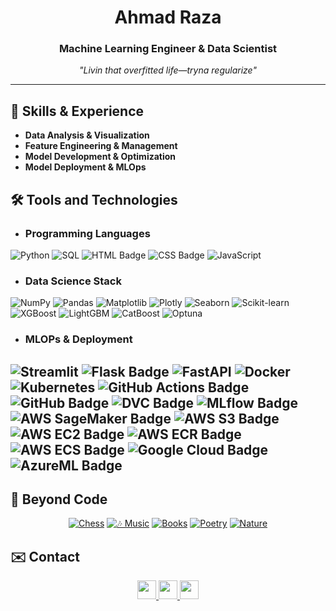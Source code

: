<h1 align="center">Ahmad Raza</h1>
<h3 align="center">Machine Learning Engineer & Data Scientist</h3>

<p align="center">
  <em>"Livin that overfitted life—tryna regularize"</em>
</p>

---

## 🧬 Skills & Experience
- **Data Analysis & Visualization**
- **Feature Engineering & Management**
- **Model Development & Optimization**
- **Model Deployment & MLOps**

## 🛠️ Tools and Technologies

- ### Programming Languages
![Python](https://img.shields.io/badge/-Python-3776AB?logo=python&logoColor=white)
![SQL](https://img.shields.io/badge/-MySQL-4479A1?logo=mysql&logoColor=white)
<img src="https://img.shields.io/badge/-HTML5-E34F26?logo=HTML5&logoColor=white" alt="HTML Badge">
<img src="https://img.shields.io/badge/-CSS-264de4?logo=CSS3&logoColor=white" alt="CSS Badge">
![JavaScript](https://img.shields.io/badge/-JavaScript-F7DF1E?logo=javascript&logoColor=black)

- ### Data Science Stack
![NumPy](https://img.shields.io/badge/-NumPy-013243?logo=numpy)
![Pandas](https://img.shields.io/badge/-Pandas-150458?logo=pandas)
![Matplotlib](https://img.shields.io/badge/-Matplotlib-3776AB?logo=matplotlib&logoColor=white)
![Plotly](https://img.shields.io/badge/-Plotly-3f4f75?logo=plotly&logoColor=white)
![Seaborn](https://img.shields.io/badge/-Seaborn-4B8BBE?logo=seaborn&logoColor=white)
![Scikit-learn](https://img.shields.io/badge/-Scikit--learn-F7931E?logo=scikit-learn&logoColor=white)
![XGBoost](https://img.shields.io/badge/-XGBoost-4E9BCD?logoColor=white)
![LightGBM](https://img.shields.io/badge/-LightGBM-00B200?logoColor=white)
![CatBoost](https://img.shields.io/badge/-CatBoost-F18E33?logoColor=white)
![Optuna](https://img.shields.io/badge/-Optuna-0179F2)

- ### MLOPs & Deployment
![Streamlit](https://img.shields.io/badge/-Streamlit-FF4B82?logo=streamlit&logoColor=white)
![Flask Badge](https://img.shields.io/badge/-Flask-000000?logo=flask&logoColor=white)
![FastAPI](https://img.shields.io/badge/-FastAPI-009688?logo=fastapi&logoColor=white)
![Docker](https://img.shields.io/badge/-Docker-2496ED?logo=docker&logoColor=white)
![Kubernetes](https://img.shields.io/badge/-Kubernetes-326CE5?logo=kubernetes&logoColor=white)
![GitHub Actions Badge](https://img.shields.io/badge/-GitHub_Actions-2088FF?logo=github-actions&logoColor=white)
![GitHub Badge](https://img.shields.io/badge/-GitHub-181717?logo=github&logoColor=white)
![DVC Badge](https://img.shields.io/badge/-DVC-3468C6?logo=dvc&logoColor=white)
![MLflow Badge](https://img.shields.io/badge/-MLflow-8A2D02?logo=mlflow&logoColor=white)
![AWS SageMaker Badge](https://img.shields.io/badge/-AWS_SageMaker-FF9900?logo=amazonaws&logoColor=white)
![AWS S3 Badge](https://img.shields.io/badge/-AWS_S3-569A31?logo=amazonaws&logoColor=white)
![AWS EC2 Badge](https://img.shields.io/badge/-AWS_EC2-FF9900?logo=amazonaws&logoColor=white)
![AWS ECR Badge](https://img.shields.io/badge/-AWS_ECR-FF9900?logo=amazonaws&logoColor=white)
![AWS ECS Badge](https://img.shields.io/badge/-AWS_ECS-FF9900?logo=amazonaws&logoColor=white)
![Google Cloud Badge](https://img.shields.io/badge/-Google_Cloud-4285F4?logo=googlecloud&logoColor=white)
![AzureML Badge](https://img.shields.io/badge/-Azure_ML-0085CA?logo=microsoft-azure&logoColor=white)
---
## 🎨 Beyond Code

<div align="center">

[![Chess](https://img.shields.io/badge/Chess-950_Elo_(Lichess)-2D3748?logo=chess.com)](https://lichess.org/@ahmadcdx)
[![🎶 Music](https://img.shields.io/badge/🎶_Music-Classical_%7C_Bollywood-2D3748?logo=music&logoColor=white)](https://open.spotify.com/playlist/61TBnzuchphnHGuGnvY2b6?si=0G-P8CvUQk6kkEZ30Xhjrg&pi=dYAWrur2Tp2Fp)
[![Books](https://img.shields.io/badge/Reading-Literature%20%7C%20Novels-2D3748?logo=bookstack)](#)
[![Poetry](https://img.shields.io/badge/Writing-Poetry%20|%20Thoughts-2D3748?logo=writedotas)](#)
[![Nature](https://img.shields.io/badge/Nature-Observer%20|%20Admirer-2D3748?logo=leaflet)](#)

</div>

## ✉️ Contact

<p align="center">
  <a href="https://www.linkedin.com/in/ahmadrazacdx/">
    <img src="https://img.shields.io/badge/LinkedIn-181717?logo=linkedin&logoColor=white" height=30>
  </a>
  <a href="ahmadrazacdx@gmail.com">
    <img src="https://img.shields.io/badge/Email-181717?logo=gmail&logoColor=white" height=30>
  </a>
  <a href="https://www.github.com/ahmadrazacdx">
    <img src="https://img.shields.io/badge/GitHub-181717?logo=github&logoColor=white" height=30>
  </a>
</p>
